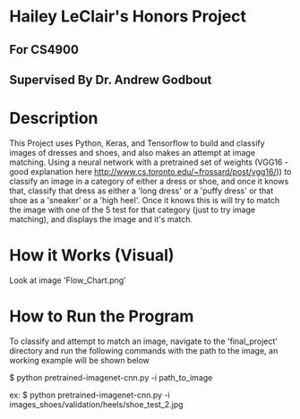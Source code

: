 # Hailey LeClair's Honors Project 
## For CS4900
## Supervised By Dr. Andrew Godbout
  
# Description
This Project uses Python, Keras, and Tensorflow to build and classify images of dresses and shoes, and also
makes an attempt at image matching. 
Using a neural network with a pretrained set of weights (VGG16 -  good explanation here http://www.cs.toronto.edu/~frossard/post/vgg16/)) to classify an image in a category of either a dress or shoe, and once it knows that, classify that dress as either a 'long dress' or a 'puffy dress' or that shoe as a 'sneaker' or a 'high heel'. Once it knows this is will try to match the image with one of the 5 test for that category (just to try image matching), and displays the image and it's match.

# How it Works (Visual)

Look at image 'Flow_Chart.png'

# How to Run the Program
To classify and attempt to match an image, navigate to the 'final_project' directory and run the following commands with the path to the image, an working example will be shown below


$ python pretrained-imagenet-cnn.py -i path_to_image

ex:
$ python pretrained-imagenet-cnn.py -i images_shoes/validation/heels/shoe_test_2.jpg 

